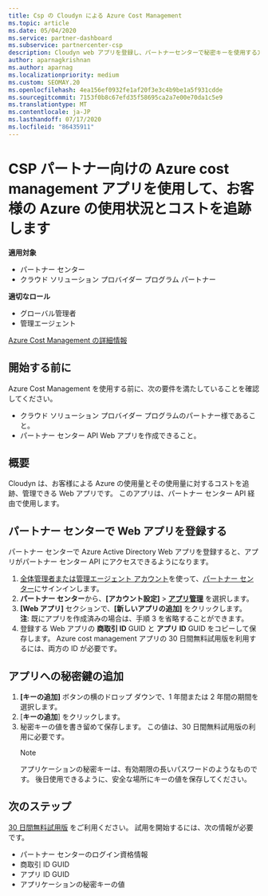 ```yaml
---
title: Csp の Cloudyn による Azure Cost Management
ms.topic: article
ms.date: 05/04/2020
ms.service: partner-dashboard
ms.subservice: partnercenter-csp
description: Cloudyn web アプリを登録し、パートナーセンターで秘密キーを使用する方法について説明します。これにより、アプリを使用して、お客様の Azure の使用状況とコストを追跡することができます。
author: aparnagkrishnan
ms.author: aparnag
ms.localizationpriority: medium
ms.custom: SEOMAY.20
ms.openlocfilehash: 4ea156ef0932fe1af20f3e3c4b9be1a5f931cdde
ms.sourcegitcommit: 7153f0b8c67efd35f58695ca2a7e00e70da1c5e9
ms.translationtype: MT
ms.contentlocale: ja-JP
ms.lasthandoff: 07/17/2020
ms.locfileid: "86435911"
---
```

# <a name="track-customer-azure-usage-and-costs-with-the-azure-cost-management-app-for-csp-partners"></a>CSP パートナー向けの Azure cost management アプリを使用して、お客様の Azure の使用状況とコストを追跡します  

**適用対象**

- パートナー センター
- クラウド ソリューション プロバイダー プログラム パートナー

**適切なロール**

- グローバル管理者
- 管理エージェント

[Azure Cost Management の詳細情報](https://go.microsoft.com/fwlink/p/?linkid=857893)

## <a name="before-you-begin"></a>開始する前に
Azure Cost Management を使用する前に、次の要件を満たしていることを確認してください。

- クラウド ソリューション プロバイダー プログラムのパートナー様であること。
- パートナー センター API Web アプリを作成できること。

## <a name="overview"></a>概要

Cloudyn は、お客様による Azure の使用量とその使用量に対するコストを追跡、管理できる Web アプリです。 このアプリは、パートナー センター API 経由で使用します。

## <a name="register-your-web-app-in-the-partner-center"></a>パートナー センターで Web アプリを登録する
パートナー センターで Azure Active Directory Web アプリを登録すると、アプリがパートナー センター API にアクセスできるようになります。 
1.  [全体管理者または管理エージェント アカウント](create-user-accounts-and-set-permissions.md)を使って、[パートナー センター](https://partnercenter.microsoft.com/pcv/dashboard/overview)にサインインします。
2.  **パートナー センター**から、**[アカウント設定]** &gt; **[アプリ管理](https://partnercenter.microsoft.com/pcv/apiintegration/appmanagement)** を選択します。
3.  **[Web アプリ]** セクションで、**[新しいアプリの追加]** をクリックします。
<br> **注**: 既にアプリを作成済みの場合は、手順 3 を省略することができます。
4.  登録する Web アプリの **商取引 ID** GUID と **アプリ ID** GUID をコピーして保存します。 Azure cost management アプリの 30 日間無料試用版を利用するには、両方の ID が必要です。

## <a name="add-a-secret-key-to-your-app"></a>アプリへの秘密鍵の追加
1. **[キーの追加]** ボタンの横のドロップ ダウンで、1 年間または 2 年間の期間を選択します。
2. [**キーの追加**] をクリックします。 
3. 秘密キーの値を書き留めて保存します。 この値は、30 日間無料試用版の利用に必要です。<br>
   > [!NOTE]  
   > アプリケーションの秘密キーは、有効期限の長いパスワードのようなものです。 後日使用できるように、安全な場所にキーの値を保存してください。

## <a name="next-steps"></a>次のステップ
[30 日間無料試用版](https://go.microsoft.com/fwlink/?linkid=857895) をご利用ください。
試用を開始するには、次の情報が必要です。
- パートナー センターのログイン資格情報
- 商取引 ID GUID
- アプリ ID GUID
- アプリケーションの秘密キーの値
